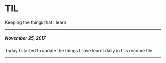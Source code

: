 # TIL
Keeping the things that I learn

-----

##### November 25, 2017

Today I started to update the things I have learnt daily in this readme file.

-----
